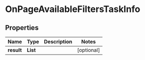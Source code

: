 # OnPageAvailableFiltersTaskInfo


## Properties

| Name | Type | Description | Notes |
|------------ | ------------- | ------------- | -------------|
**result** | **List<OnPageAvailableFiltersResultInfo>** |  |[optional]|